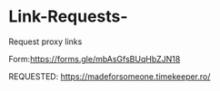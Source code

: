 # Link-Requests-
Request proxy links

Form:https://forms.gle/mbAsGfsBUqHbZJN18

REQUESTED: https://madeforsomeone.timekeeper.ro/
